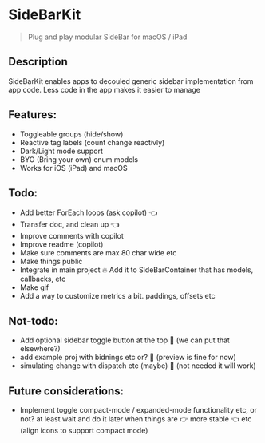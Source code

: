 # SideBarKit

> Plug and play modular SideBar for macOS / iPad

## Description
SideBarKit enables apps to decouled generic sidebar implementation from app code. Less code in the app makes it easier to manage

## Features:
- Toggleable groups (hide/show)
- Reactive tag labels (count change reactivly)
- Dark/Light mode support
- BYO (Bring your own) enum models
- Works for iOS (iPad) and macOS

## Todo:
- Add better ForEach loops (ask copilot) 👈
- Transfer doc, and clean up 👈
- Improve comments with copilot
- Improve readme (copilot)
- Make sure comments are max 80 char wide etc
- Make things public
- Integrate in main project 🔥 Add it to SideBarContainer that has models, callbacks, etc
- Make gif
- Add a way to customize metrics a bit. paddings, offsets etc

## Not-todo:
- Add optional sidebar toggle button at the top 🚫 (we can put that elsewhere?)
- add example proj with bidnings etc or? 🚫 (preview is fine for now)
- simulating change with dispatch etc (maybe) 🚫 (not needed it will work)

## Future considerations:
- Implement toggle compact-mode / expanded-mode functionality etc, or not? at least wait and do it later when things are 👉 more stable 👈 etc (align icons to support compact mode)
